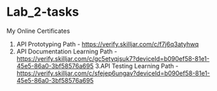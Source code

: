 # Lab_2-tasks
My Online Certificates

1. API Prototyping Path - https://verify.skilljar.com/c/f7j6q3atyhwq
2. API Documentation Learning Path - https://verify.skilljar.com/c/gc5etyqjsuk7?deviceId=b090ef58-81e1-45e5-86a0-3bf58576a695
3.API Testing Learning Path - https://verify.skilljar.com/c/sfejep6ungav?deviceId=b090ef58-81e1-45e5-86a0-3bf58576a695
